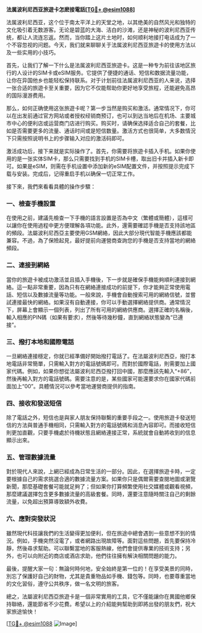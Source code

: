 **法属波利尼西亚旅遊卡怎麽接電話[[TG💪+ @esim1088](https://t.me/s/esim1088)]**

法属波利尼西亚，这个位于南太平洋上的天堂之地，以其绝美的自然风光和独特的文化吸引着无数游客。无论是碧蓝的大海、洁白的沙滩，还是神秘的波利尼西亚传统，都让人流连忘返。然而，当你踏上这片土地时，如何顺利地接打电话成为了一个不容忽视的问题。今天，我们就来聊聊关于法属波利尼西亚旅遊卡的使用方法以及一些实用的小技巧。

首先，让我们了解一下什么是法属波利尼西亚旅遊卡。这是一种专为前往该地区旅行的人设计的SIM卡或eSIM服务。它提供了便捷的通话、短信和数据流量功能，让你在异国他乡也能轻松保持联系。对于计划前往法属波利尼西亚的人来说，选择一张合适的旅遊卡至关重要，因为它不仅能帮助你更好地享受旅程，还能避免高昂的国际漫游费用。

那么，如何正确使用这张旅遊卡呢？第一步当然是购买和激活。通常情况下，你可以在出发前通过官方网站或者授权经销商预订，也可以到达当地后在机场、主要城市中心的便利店或运营商门店进行购买。购买时，请确保选择适合自己的套餐，比如是否需要更多的流量、通话时间或是短信数量。激活方式也很简单，大多数情況下只需按照说明书上的步骤输入对应的激活码即可。

激活成功后，接下来就是实际操作了。首先，你需要将旅遊卡插入手机。如果你使用的是一张实体SIM卡，那么只需要找到手机的SIM卡槽，取出旧卡并插入新卡即可。如果是eSIM，则需在手机设置中添加新的eSIM配置文件，并按照提示完成下载与安装。完成后，记得重启手机以确保一切正常工作。

接下來，我們來看看具體的操作步驟：

### 一、檢查手機設置

在使用之前，建議先檢查一下手機的語言設置是否為中文（繁體或簡體），這樣可以讓你在使用過程中更方便理解各項功能。此外，還需要確認手機是否支持該地區的頻段。法屬波利尼西亞主要使用GSM網絡，因此大部分現代智能手機應該都能兼容。不過，為了保險起見，最好提前向運營商查詢您的手機是否支持當地的網絡頻段。

### 二、連接到網絡

當你的旅遊卡被成功激活並且插入手機後，下一步就是確保手機能夠順利連接到網絡。這一點非常重要，因為只有在網絡連接成功的前提下，你才能夠正常使用電話、短信以及數據流量等功能。一般來說，手機會自動搜索可用的網絡信號，並嘗試連接最快的網絡。如果沒有自動連接，你可以手動選擇網絡提供商。通常情況下，屏幕上會顯示一個列表，列出了所有可用的網絡供應商。選擇正確的名稱後，輸入相應的PIN碼（如果有要求），然後等待幾秒鐘，直到網絡狀態變為“已連接”。

### 三、撥打本地和國際電話

一旦網絡連接穩定，你就已經準備好開始撥打電話了。在法屬波利尼西亞，撥打本地電話非常簡單，只需輸入對方的電話號碼即可。而對於國際電話，則需要加上國家代碼。例如，如果你想從法屬波利尼西亞撥打回中國，那麼應該先輸入“+86”，然後再輸入對方的電話號碼。需要注意的是，某些國家可能還要求你在國家代碼前面加上“00”。具體情況可以參考當地運營商提供的指南。

### 四、接收和發送短信

除了電話之外，短信也是與家人朋友保持聯繫的重要手段之一。使用旅遊卡發送短信的方法與普通手機相同，只需輸入對方的電話號碼和消息內容即可。而接收短信則更加直觀，只要手機處於待機狀態且網絡連接正常，系統就會自動將收到的信息顯示出來。

### 五、管理數據流量

對於現代人來說，上網已經成為日常生活的一部分。因此，在選擇旅遊卡時，一定要根據自己的需求挑選合適的數據流量方案。如果你只是偶爾需要查閱地圖或瀏覽新聞，那麼基礎套餐可能就足夠了；但如果你打算頻繁使用社交媒體或觀看視頻，那麼建議選擇包含更多數據流量的高級套餐。同時，還要注意隨時關注自己的剩餘流量，以免超出預算導致額外收費。

### 六、應對突發狀況

雖然現代科技讓我們的生活變得更加便利，但在旅途中總會遇到一些意想不到的情況。例如，手機突然沒電了，或者網路出現故障等。面對這些問題，首先要保持冷靜，然後尋求幫助。可以聯繫當地的客服熱線，他們會提供專業的技術支持；另外，也可以向附近的商店或酒店求助，他們往往擁有解決相關問題的能力。

最後，提醒大家一句：無論何時何地，安全始終是第一位的！在享受美景的同時，別忘了保護好自己的財物，尤其是貴重物品如手機、錢包等。同時，也要尊重當地的文化習俗，遵守公共秩序，做一名文明的旅客。

總之，法屬波利尼西亞旅遊卡是一個非常實用的工具，它不僅能讓你在異國他鄉保持聯絡，還能節省不少花費。希望以上的介紹能夠幫助到即將出發的朋友們，祝大家旅途愉快！

[[TG💪+ @esim1088](https://t.me/s/esim1088) ![Image](https://i.postimg.cc/4NQfJmqS/Snipaste-2025-05-13-00-14-12.png)]
